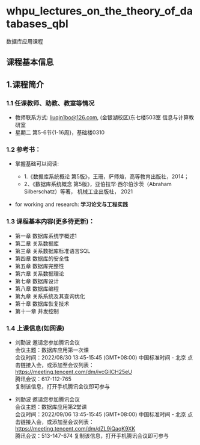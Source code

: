 # whpu_lectures_on_the_theory_of_databases_qbl
数据库应用课程
## 课程基本信息
## 1.课程简介
### 1.1 任课教师、助教、教室等情况
* 教师联系方式: liuqin1bo@126.com, (金银湖校区)东七楼503室 信息与计算教研室
* 星期二 第5-6节{1-16周}，基础楼0310
### 1.2 参考书：
* 掌握基础可以阅读:  
  * 1.《数据库系统概论 第5版》，王珊，萨师煊，高等教育出版社，2014； 
  * 2、《数据库系统概念 第5版》，亚伯拉罕·西尔伯沙茨（Abraham Silberschatz）等著， 机械工业出版社， 2021

* for working and research:
  **学习论文与工程实践**

### 1.3 课程基本内容(更多待更新)：
* 第一章 数据库系统学概述1
* 第二章	关系数据库
* 第三章	关系数据库标准语言SQL 
* 第四章 数据库的安全性
* 第五章 数据库完整性 
* 第六章 关系数据理论 
* 第七章	数据库设计
* 第八章	数据库编程
* 第九章	关系系统及其查询优化
* 第十章	数据库恢复技术
* 第十一章 并发控制

### 1.4 上课信息(如网课)
* 刘勤波 邀请您参加腾讯会议  
会议主题：数据库应用第一次课  
会议时间：2022/08/30 13:45-15:45 (GMT+08:00) 中国标准时间 - 北京
点击链接入会，或添加至会议列表： 
https://meeting.tencent.com/dm/ivcGiICH25eU  
腾讯会议：617-112-765  
复制该信息，打开手机腾讯会议即可参与

* 刘勤波 邀请您参加腾讯会议  
会议主题：数据库应用第2堂课  
会议时间：2022/09/06 13:45-15:45 (GMT+08:00) 中国标准时间 - 北京
点击链接入会，或添加至会议列表：  
https://meeting.tencent.com/dm/dZL9iQaqK9XK  
腾讯会议：513-147-674
复制该信息，打开手机腾讯会议即可参与  